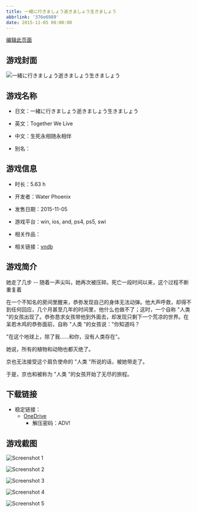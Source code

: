 ```yaml
---
title: 一緒に行きましょう逝きましょう生きましょう
abbrlink: '376e6989'
date: 2015-11-05 00:00:00
---
```

[编辑此页面](https://github.com/ACG-3/ADV3-source/blob/main/source/_posts/games/%E4%B8%80%E7%B7%92%E3%81%AB%E8%A1%8C%E3%81%8D%E3%81%BE%E3%81%97%E3%82%87%E3%81%86%E9%80%9D%E3%81%8D%E3%81%BE%E3%81%97%E3%82%87%E3%81%86%E7%94%9F%E3%81%8D%E3%81%BE%E3%81%97%E3%82%87%E3%81%86.md)

## 游戏封面

![一緒に行きましょう逝きましょう生きましょう](https://pan.timero.xyz/onedrive/img_lib_001/%E4%B8%80%E7%B7%92%E3%81%AB%E8%A1%8C%E3%81%8D%E3%81%BE%E3%81%97%E3%82%87%E3%81%86%E9%80%9D%E3%81%8D%E3%81%BE%E3%81%97%E3%82%87%E3%81%86%E7%94%9F%E3%81%8D%E3%81%BE%E3%81%97%E3%82%87%E3%81%86_cover.avif)


## 游戏名称

- 日文：一緒に行きましょう逝きましょう生きましょう
- 英文：Together We Live
- 中文：生死永相随永相伴

- 别名：


## 游戏信息

- 时长：5.63 h
- 开发者：Water Phoenix
- 发售日期：2015-11-05
- 游戏平台：win, ios, and, ps4, ps5, swi
- 相关作品：

- 相关链接：[vndb](https://vndb.org/v18915)


## 游戏简介

她走了几步 -- 随着一声尖叫，她再次被压碎。死亡一段时间以来，这个过程不断重复着

在一个不知名的房间里醒来，恭弥发现自己的身体无法动弹。他大声呼救，却得不到任何回应，几个月甚至几年的时间里，他什么也做不了；这时，一个自称 "人类 "的女孩出现了。恭弥恳求女孩带他到外面去，却发现只剩下一个荒凉的世界。在呆若木鸡的恭弥面前，自称 "人类 "的女孩说："你知道吗？

"在这个地球上，除了我......和你，没有人类存在"。

她说，所有的植物和动物也都灭绝了。

京也无法接受这个肩负使命的 "人类 "所说的话，被她带走了。

于是，京也和被称为 "人类 "的女孩开始了无尽的旅程。


## 下载链接

- 稳定链接：
    - [OneDrive](https://pan.timero.xyz/onedrive/adv_lib_001/%E4%B8%80%E7%B7%92%E3%81%AB%E8%A1%8C%E3%81%8D%E3%81%BE%E3%81%97%E3%82%87%E3%81%86%E9%80%9D%E3%81%8D%E3%81%BE%E3%81%97%E3%82%87%E3%81%86%E7%94%9F%E3%81%8D%E3%81%BE%E3%81%97%E3%82%87%E3%81%86)
        - 解压密码：ADV!



## 游戏截图


![Screenshot 1](https://pan.timero.xyz/onedrive/img_lib_001/%E4%B8%80%E7%B7%92%E3%81%AB%E8%A1%8C%E3%81%8D%E3%81%BE%E3%81%97%E3%82%87%E3%81%86%E9%80%9D%E3%81%8D%E3%81%BE%E3%81%97%E3%82%87%E3%81%86%E7%94%9F%E3%81%8D%E3%81%BE%E3%81%97%E3%82%87%E3%81%86_Screenshot_1.avif)

![Screenshot 2](https://pan.timero.xyz/onedrive/img_lib_001/%E4%B8%80%E7%B7%92%E3%81%AB%E8%A1%8C%E3%81%8D%E3%81%BE%E3%81%97%E3%82%87%E3%81%86%E9%80%9D%E3%81%8D%E3%81%BE%E3%81%97%E3%82%87%E3%81%86%E7%94%9F%E3%81%8D%E3%81%BE%E3%81%97%E3%82%87%E3%81%86_Screenshot_2.avif)

![Screenshot 3](https://pan.timero.xyz/onedrive/img_lib_001/%E4%B8%80%E7%B7%92%E3%81%AB%E8%A1%8C%E3%81%8D%E3%81%BE%E3%81%97%E3%82%87%E3%81%86%E9%80%9D%E3%81%8D%E3%81%BE%E3%81%97%E3%82%87%E3%81%86%E7%94%9F%E3%81%8D%E3%81%BE%E3%81%97%E3%82%87%E3%81%86_Screenshot_3.avif)

![Screenshot 4](https://pan.timero.xyz/onedrive/img_lib_001/%E4%B8%80%E7%B7%92%E3%81%AB%E8%A1%8C%E3%81%8D%E3%81%BE%E3%81%97%E3%82%87%E3%81%86%E9%80%9D%E3%81%8D%E3%81%BE%E3%81%97%E3%82%87%E3%81%86%E7%94%9F%E3%81%8D%E3%81%BE%E3%81%97%E3%82%87%E3%81%86_Screenshot_4.avif)

![Screenshot 5](https://pan.timero.xyz/onedrive/img_lib_001/%E4%B8%80%E7%B7%92%E3%81%AB%E8%A1%8C%E3%81%8D%E3%81%BE%E3%81%97%E3%82%87%E3%81%86%E9%80%9D%E3%81%8D%E3%81%BE%E3%81%97%E3%82%87%E3%81%86%E7%94%9F%E3%81%8D%E3%81%BE%E3%81%97%E3%82%87%E3%81%86_Screenshot_5.avif)

